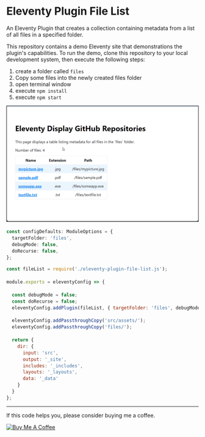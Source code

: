# Eleventy Plugin File List

An Eleventy Plugin that creates a collection containing metadata from a list of all files in a specified folder.

This repository contains a demo Eleventy site that demonstrations the plugin's capabilities. To run the demo, clone this repository to your local development system, then execute the following steps:

1. create a folder called `files`
2. Copy some files into the newly created files folder
3. open terminal window
4. execute `npm install`
5. execute `npm start`


![Sample App Page](images/image-01.png)

```typescript
const configDefaults: ModuleOptions = {
  targetFolder: 'files',
  debugMode: false,
  doRecurse: false,
};
```




```js
const fileList = require('./eleventy-plugin-file-list.js');

module.exports = eleventyConfig => {

  const debugMode = false;
  const doRecurse = false;
  eleventyConfig.addPlugin(fileList, { targetFolder: 'files', debugMode, doRecurse });

  eleventyConfig.addPassthroughCopy('src/assets/');
  eleventyConfig.addPassthroughCopy('files/');

  return {
    dir: {
      input: 'src',
      output: '_site',
      includes: '_includes',
      layouts: '_layouts',
      data: '_data'
    }
  }
};
```

*** 

If this code helps you, please consider buying me a coffee.

<a href="https://www.buymeacoffee.com/johnwargo" target="_blank"><img src="https://cdn.buymeacoffee.com/buttons/default-orange.png" alt="Buy Me A Coffee" height="41" width="174"></a>
